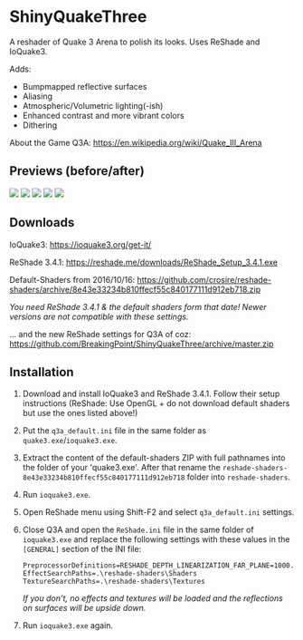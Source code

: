 # ShinyQuakeThree

A reshader of Quake 3 Arena to polish its looks. Uses ReShade and IoQuake3.

Adds:

* Bumpmapped reflective surfaces
* Aliasing
* Atmospheric/Volumetric lighting(-ish)
* Enhanced contrast and more vibrant colors
* Dithering

About the Game Q3A:
https://en.wikipedia.org/wiki/Quake_III_Arena

## Previews (before/after) ##

<img src="https://i.imgur.com/4aw8z7y.gif">

<img src="https://i.imgur.com/mLsIR8Y.gif">

<img src="https://i.imgur.com/whwO6el.gif">

<img src="https://i.imgur.com/iwIb3p8.gif">

<img src="https://i.imgur.com/jf3J2Tu.gif">

## Downloads

IoQuake3: https://ioquake3.org/get-it/

ReShade 3.4.1: https://reshade.me/downloads/ReShade_Setup_3.4.1.exe

Default-Shaders from 2016/10/16: https://github.com/crosire/reshade-shaders/archive/8e43e33234b810ffecf55c840177111d912eb718.zip

*You need ReShade 3.4.1 & the default shaders form that date! Newer versions are not compatible with these settings.*

... and the new ReShade settings for Q3A of coz: https://github.com/BreakingPoint/ShinyQuakeThree/archive/master.zip

## Installation ##

1. Download and install IoQuake3 and ReShade 3.4.1. Follow their setup instructions (ReShade: Use OpenGL + do not download default shaders but use the ones listed above!)

2. Put the `q3a_default.ini` file in the same folder as `quake3.exe`/`ioquake3.exe`.

3. Extract the content of the default-shaders ZIP with full pathnames into the folder of your 'quake3.exe'. After that rename the `reshade-shaders-8e43e33234b810ffecf55c840177111d912eb718` folder into `reshade-shaders`.

4. Run `ioquake3.exe`.

5. Open ReShade menu using Shift-F2 and select `q3a_default.ini` settings.

6. Close Q3A and open the `ReShade.ini` file in the same folder of `ioquake3.exe` and replace the following settings with these values in the `[GENERAL]` section of the INI file:

       PreprocessorDefinitions=RESHADE_DEPTH_LINEARIZATION_FAR_PLANE=1000.0,RESHADE_DEPTH_INPUT_IS_UPSIDE_DOWN=0,RESHADE_DEPTH_INPUT_IS_REVERSED=0,RESHADE_DEPTH_INPUT_IS_LOGARITHMIC=0
       EffectSearchPaths=.\reshade-shaders\Shaders
       TextureSearchPaths=.\reshade-shaders\Textures

      *If you don't, no effects and textures will be loaded and the reflections on surfaces will be upside down.*

7. Run `ioquake3.exe` again.
